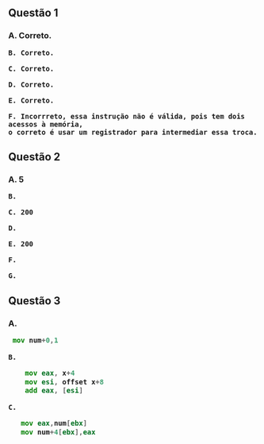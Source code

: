 <h2>
  Questão 1
  
  <h3>
    A. Correto.
    
    B. Correto.
    
    C. Correto.
    
    D. Correto.
    
    E. Correto.
    
    F. Incorrreto, essa instrução não é válida, pois tem dois acessos à memória, 
    o correto é usar um registrador para intermediar essa troca.
    
<h2>
  Questão 2
  
  <h3>
    A. 5
    
    B. 
    
    C. 200
    
    D.
    
    E. 200
    
    F.
    
    G.
    
<h2>
  Questão 3
  <h3>
    A.
    
~~~asm
 mov num+0,1    
~~~
    
    B.
~~~asm
    mov eax, x+4
    mov esi, offset x+8
    add eax, [esi]   
~~~
    
    C. 
~~~asm
   mov eax,num[ebx]
   mov num+4[ebx],eax 

~~~
